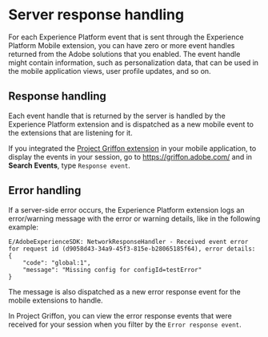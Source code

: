 # Server response handling

For each Experience Platform event that is sent through the Experience Platform Mobile extension, you can have zero or more event handles returned from the Adobe solutions that you enabled. The event handle might contain information, such as personalization data, that can be used in the mobile application views, user profile updates, and so on.

## Response handling

Each event handle that is returned by the server is handled by the Experience Platform extension and is dispatched as a new mobile event to the extensions that are listening for it.

If you integrated the [Project Griffon extension](https://aep-sdks.gitbook.io/docs/beta/project-griffon) in your mobile application, to display the events in your session, go to <https://griffon.adobe.com/> and in **Search Events**, type `Response event`.

## Error handling

If a server-side error occurs, the Experience Platform extension logs an error/warning message with the error or warning details, like in the following example:

```
E/AdobeExperienceSDK: NetworkResponseHandler - Received event error for request id (d9058d43-34a9-45f3-815e-b28065185f64), error details:
{
	"code": "global:1",
	"message": "Missing config for configId=testError"
}
```

The message is also dispatched as a new error response event for the mobile extensions to handle.

In Project Griffon, you can view the error response events that were received for your session when you filter by the `Error response event`.

